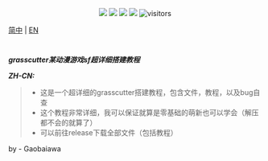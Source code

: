<!--   my-icons -->
<p align="center">
    <a href="https://github.com/Gaobaiawa/Grasscutter-Super-detailed-construction-tutorial"><img src="https://img.shields.io/badge/status-updating-brightgreen.svg"></a>
    <a href="https://github.com/Gaobaiawa/Grasscutter-Super-detailed-construction-tutorial/graphs/contributors"><img src="https://img.shields.io/github/contributors/Gaobaiawa/Grasscutter-Super-detailed-construction-tutorial?color=blue"></a>
   <a href="https://img.shields.io/github/stars/Gaobaiawa/Grasscutter-Super-detailed-construction-tutorial"><img src="https://github.com/Gaobaiawa/Grasscutter-Super-detailed-construction-tutorial/stargazers"></a>
    <a href="https://github.com/Gaobaiawa/Grasscutter-Super-detailed-construction-tutorial/network/members"><img src="https://img.shields.io/github/forks/Grasscutter-Super-detailed-construction-tutorial/Grasscutter-Super-detailed-construction-tutorial.svg?color=blue&logo=github"></a>
    <img src="https://visitor-badge.laobi.icu/badge?page_id=Gaobaiawa.Gaobaiawa" alt="visitors"/>   
</p>

[简中](README.md) | [EN](README_en-US..md)
# 
**_grasscutter某动漫游戏sf超详细搭建教程_**

**_ZH-CN:_**
> - 这是一个超详细的grasscutter搭建教程，包含文件，教程，以及bug自查
> - 这个教程非常详细，我可以保证就算是零基础的萌新也可以学会（解压都不会的就算了）
> - 可以前往release下载全部文件（包括教程）

by - Gaobaiawa
